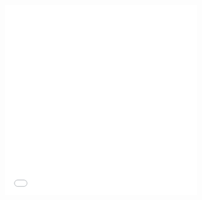 <iframe width="100%" height="500" src="//jsrun.net/8JqKp/embedded/all/light/" allowfullscreen="allowfullscreen" frameborder="0"></iframe>